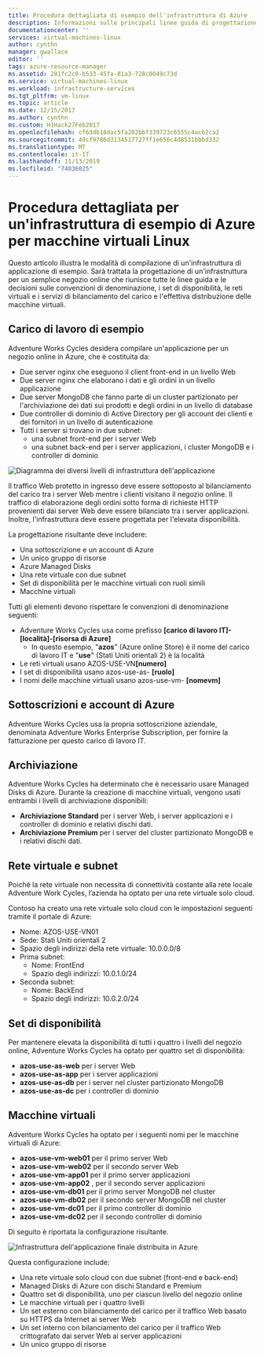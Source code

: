 ```yaml
---
title: Procedura dettagliata di esempio dell'infrastruttura di Azure
description: Informazioni sulle principali linee guida di progettazione e implementazione per la distribuzione di un'infrastruttura di esempio in Azure.
documentationcenter: ''
services: virtual-machines-linux
author: cynthn
manager: gwallace
editor: ''
tags: azure-resource-manager
ms.assetid: 281fc2c0-b533-45fa-81a3-728c0049c73d
ms.service: virtual-machines-linux
ms.workload: infrastructure-services
ms.tgt_pltfrm: vm-linux
ms.topic: article
ms.date: 12/15/2017
ms.author: cynthn
ms.custom: H1Hack27Feb2017
ms.openlocfilehash: cf63db18dac5fa202bbf339723c6555c4acb2ca2
ms.sourcegitcommit: 49cf9786d3134517727ff1e656c4d8531bbbd332
ms.translationtype: MT
ms.contentlocale: it-IT
ms.lasthandoff: 11/13/2019
ms.locfileid: "74036025"
---
```

# <a name="example-azure-infrastructure-walkthrough-for-linux-vms"></a>Procedura dettagliata per un'infrastruttura di esempio di Azure per macchine virtuali Linux
Questo articolo illustra le modalità di compilazione di un'infrastruttura di applicazione di esempio. Sarà trattata la progettazione di un'infrastruttura per un semplice negozio online che riunisce tutte le linee guida e le decisioni sulle convenzioni di denominazione, i set di disponibilità, le reti virtuali e i servizi di bilanciamento del carico e l'effettiva distribuzione delle macchine virtuali.

## <a name="example-workload"></a>Carico di lavoro di esempio
Adventure Works Cycles desidera compilare un'applicazione per un negozio online in Azure, che è costituita da:

* Due server nginx che eseguono il client front-end in un livello Web
* Due server nginx che elaborano i dati e gli ordini in un livello applicazione
* Due server MongoDB che fanno parte di un cluster partizionato per l'archiviazione dei dati sui prodotti e degli ordini in un livello di database
* Due controller di dominio di Active Directory per gli account dei clienti e dei fornitori in un livello di autenticazione
* Tutti i server si trovano in due subnet:
  * una subnet front-end per i server Web 
  * una subnet back-end per i server applicazioni, i cluster MongoDB e i controller di dominio

![Diagramma dei diversi livelli di infrastruttura dell'applicazione](./media/infrastructure-example/example-tiers.png)

Il traffico Web protetto in ingresso deve essere sottoposto al bilanciamento del carico tra i server Web mentre i clienti visitano il negozio online. Il traffico di elaborazione degli ordini sotto forma di richieste HTTP provenienti dai server Web deve essere bilanciato tra i server applicazioni. Inoltre, l'infrastruttura deve essere progettata per l'elevata disponibilità.

La progettazione risultante deve includere:

* Una sottoscrizione e un account di Azure
* Un unico gruppo di risorse
* Azure Managed Disks
* Una rete virtuale con due subnet
* Set di disponibilità per le macchine virtuali con ruoli simili
* Macchine virtuali

Tutti gli elementi devono rispettare le convenzioni di denominazione seguenti:

* Adventure Works Cycles usa come prefisso **[carico di lavoro IT]-[località]-[risorsa di Azure]**
  * In questo esempio, "**azos**" (Azure online Store) è il nome del carico di lavoro IT e "**use**" (Stati Uniti orientali 2) è la località
* Le reti virtuali usano AZOS-USE-VN<strong>[numero]</strong>
* I set di disponibilità usano azos-use-as- **[ruolo]**
* I nomi delle macchine virtuali usano azos-use-vm- **[nomevm]**

## <a name="azure-subscriptions-and-accounts"></a>Sottoscrizioni e account di Azure
Adventure Works Cycles usa la propria sottoscrizione aziendale, denominata Adventure Works Enterprise Subscription, per fornire la fatturazione per questo carico di lavoro IT.

## <a name="storage"></a>Archiviazione
Adventure Works Cycles ha determinato che è necessario usare Managed Disks di Azure. Durante la creazione di macchine virtuali, vengono usati entrambi i livelli di archiviazione disponibili:

* **Archiviazione Standard** per i server Web, i server applicazioni e i controller di dominio e relativi dischi dati.
* **Archiviazione Premium** per i server del cluster partizionato MongoDB e i relativi dischi dati.

## <a name="virtual-network-and-subnets"></a>Rete virtuale e subnet
Poiché la rete virtuale non necessita di connettività costante alla rete locale Adventure Work Cycles, l’azienda ha optato per una rete virtuale solo cloud.

Contoso ha creato una rete virtuale solo cloud con le impostazioni seguenti tramite il portale di Azure:

* Nome: AZOS-USE-VN01
* Sede: Stati Uniti orientali 2
* Spazio degli indirizzi della rete virtuale: 10.0.0.0/8
* Prima subnet:
  * Nome: FrontEnd
  * Spazio degli indirizzi: 10.0.1.0/24
* Seconda subnet:
  * Nome: BackEnd
  * Spazio degli indirizzi: 10.0.2.0/24

## <a name="availability-sets"></a>Set di disponibilità
Per mantenere elevata la disponibilità di tutti i quattro i livelli del negozio online, Adventure Works Cycles ha optato per quattro set di disponibilità:

* **azos-use-as-web** per i server Web
* **azos-use-as-app** per i server applicazioni
* **azos-use-as-db** per i server nel cluster partizionato MongoDB
* **azos-use-as-dc** per i controller di dominio

## <a name="virtual-machines"></a>Macchine virtuali
Adventure Works Cycles ha optato per i seguenti nomi per le macchine virtuali di Azure:

* **azos-use-vm-web01** per il primo server Web
* **azos-use-vm-web02** per il secondo server Web
* **azos-use-vm-app01** per il primo server applicazioni
* **azos-use-vm-app02** , per il secondo server applicazioni
* **azos-use-vm-db01** per il primo server MongoDB nel cluster
* **azos-use-vm-db02** per il secondo server MongoDB nel cluster
* **azos-use-vm-dc01** per il primo controller di dominio
* **azos-use-vm-dc02** per il secondo controller di dominio

Di seguito è riportata la configurazione risultante.

![Infrastruttura dell'applicazione finale distribuita in Azure](./media/infrastructure-example/example-config.png)

Questa configurazione include:

* Una rete virtuale solo cloud con due subnet (front-end e back-end)
* Managed Disks di Azure con dischi Standard e Premium
* Quattro set di disponibilità, uno per ciascun livello del negozio online
* Le macchine virtuali per i quattro livelli
* Un set esterno con bilanciamento del carico per il traffico Web basato su HTTPS da Internet ai server Web
* Un set interno con bilanciamento del carico per il traffico Web crittografato dai server Web ai server applicazioni
* Un unico gruppo di risorse
